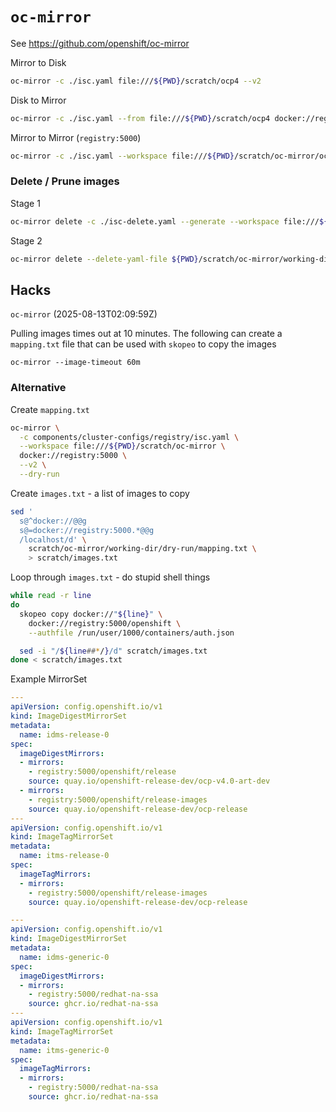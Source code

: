 # `oc-mirror`

See https://github.com/openshift/oc-mirror

Mirror to Disk

```sh
oc-mirror -c ./isc.yaml file:///${PWD}/scratch/ocp4 --v2
```

Disk to Mirror

```sh
oc-mirror -c ./isc.yaml --from file:///${PWD}/scratch/ocp4 docker://registry:5000 --v2
```

Mirror to Mirror (`registry:5000`)

```sh
oc-mirror -c ./isc.yaml --workspace file:///${PWD}/scratch/oc-mirror/ocp4 docker://registry:5000 --v2
```

### Delete / Prune images

Stage 1

```sh
oc-mirror delete -c ./isc-delete.yaml --generate --workspace file:///${PWD}/scratch/oc-mirror/delete1 --delete-id delete1 docker://registry:5000 --v2
```

Stage 2

```sh
oc-mirror delete --delete-yaml-file ${PWD}/scratch/oc-mirror/working-dir/delete/delete-images-delete1.yaml docker://registry:5000 --v2
```

## Hacks

`oc-mirror` (2025-08-13T02:09:59Z)

Pulling images times out at 10 minutes.
The following can create a `mapping.txt` file that can be used with `skopeo` to copy the images

`oc-mirror --image-timeout 60m`

### Alternative

Create `mapping.txt`

```sh
oc-mirror \
  -c components/cluster-configs/registry/isc.yaml \
  --workspace file:///${PWD}/scratch/oc-mirror \
  docker://registry:5000 \
  --v2 \
  --dry-run
```

Create `images.txt` - a list of images to copy

```sh
sed '
  s@^docker://@@g
  s@=docker://registry:5000.*@@g
  /localhost/d' \
    scratch/oc-mirror/working-dir/dry-run/mapping.txt \
    > scratch/images.txt
```

Loop through `images.txt` - do stupid shell things

```sh
while read -r line
do
  skopeo copy docker://"${line}" \
    docker://registry:5000/openshift \
    --authfile /run/user/1000/containers/auth.json

  sed -i "/${line##*/}/d" scratch/images.txt
done < scratch/images.txt
```

Example MirrorSet

```yaml
---
apiVersion: config.openshift.io/v1
kind: ImageDigestMirrorSet
metadata:
  name: idms-release-0
spec:
  imageDigestMirrors:
  - mirrors:
    - registry:5000/openshift/release
    source: quay.io/openshift-release-dev/ocp-v4.0-art-dev
  - mirrors:
    - registry:5000/openshift/release-images
    source: quay.io/openshift-release-dev/ocp-release
---
apiVersion: config.openshift.io/v1
kind: ImageTagMirrorSet
metadata:
  name: itms-release-0
spec:
  imageTagMirrors:
  - mirrors:
    - registry:5000/openshift/release-images
    source: quay.io/openshift-release-dev/ocp-release
```

```yaml
---
apiVersion: config.openshift.io/v1
kind: ImageDigestMirrorSet
metadata:
  name: idms-generic-0
spec:
  imageDigestMirrors:
  - mirrors:
    - registry:5000/redhat-na-ssa
    source: ghcr.io/redhat-na-ssa
---
apiVersion: config.openshift.io/v1
kind: ImageTagMirrorSet
metadata:
  name: itms-generic-0
spec:
  imageTagMirrors:
  - mirrors:
    - registry:5000/redhat-na-ssa
    source: ghcr.io/redhat-na-ssa
```
